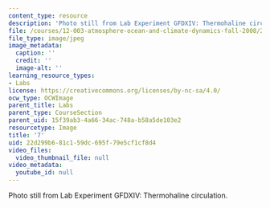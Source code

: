 ```yaml
---
content_type: resource
description: 'Photo still from Lab Experiment GFDXIV: Thermohaline circulation.'
file: /courses/12-003-atmosphere-ocean-and-climate-dynamics-fall-2008/22d299b681c159dc695f79e5cf1cf8d4_7.jpg
file_type: image/jpeg
image_metadata:
  caption: ''
  credit: ''
  image-alt: ''
learning_resource_types:
- Labs
license: https://creativecommons.org/licenses/by-nc-sa/4.0/
ocw_type: OCWImage
parent_title: Labs
parent_type: CourseSection
parent_uid: 15f39ab3-4a66-34ac-748a-b58a5de103e2
resourcetype: Image
title: '7'
uid: 22d299b6-81c1-59dc-695f-79e5cf1cf8d4
video_files:
  video_thumbnail_file: null
video_metadata:
  youtube_id: null
---
```

Photo still from Lab Experiment GFDXIV: Thermohaline circulation.
